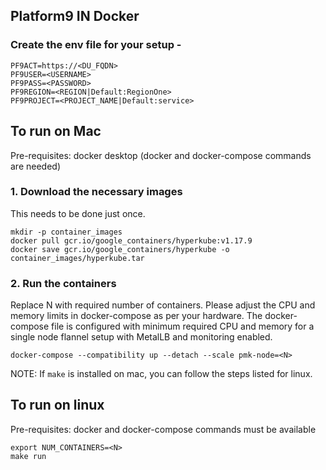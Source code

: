 ## Platform9 IN Docker

### Create the env file for your setup -
```
PF9ACT=https://<DU_FQDN>
PF9USER=<USERNAME>
PF9PASS=<PASSWORD>
PF9REGION=<REGION|Default:RegionOne>
PF9PROJECT=<PROJECT_NAME|Default:service>
```

## To run on Mac

Pre-requisites: docker desktop (docker and docker-compose commands are needed)

### 1. Download the necessary images
This needs to be done just once.
```
mkdir -p container_images
docker pull gcr.io/google_containers/hyperkube:v1.17.9
docker save gcr.io/google_containers/hyperkube -o container_images/hyperkube.tar
```

### 2. Run the containers
Replace N with required number of containers.
Please adjust the CPU and memory limits in docker-compose as per your hardware.
The docker-compose file is configured with minimum required CPU and memory for a single node flannel setup with MetalLB and monitoring enabled.
```
docker-compose --compatibility up --detach --scale pmk-node=<N>
```

NOTE: If `make` is installed on mac, you can follow the steps listed for linux.

## To run on linux

Pre-requisites: docker and docker-compose commands must be available

```
export NUM_CONTAINERS=<N>
make run
```
